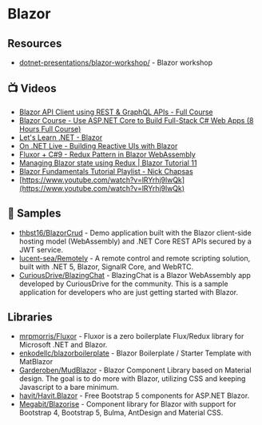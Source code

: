 # Blazor

## Resources
- [dotnet-presentations/blazor-workshop/](https://github.com/dotnet-presentations/blazor-workshop/) - Blazor workshop

## 📺 Videos
- [Blazor API Client using REST & GraphQL APIs - Full Course](https://www.youtube.com/watch?v=agIJTnpfFGA)
- [Blazor Course - Use ASP.NET Core to Build Full-Stack C# Web Apps (8 Hours Full Course)](https://www.youtube.com/watch?v=KRJFEpIJeUI)
- [Let's Learn .NET - Blazor](https://www.youtube.com/watch?v=4Xzx7Cm9ykg)
- [On .NET Live - Building Reactive UIs with Blazor](https://www.youtube.com/watch?v=EUOimtP78jQ)
- [Fluxor + C#9 - Redux Pattern in Blazor WebAssembly](https://www.youtube.com/watch?v=sAyH-O0dFaI)
- [Managing Blazor state using Redux | Blazor Tutorial 11](https://www.youtube.com/watch?v=k_c-ErPaYa8)
- [Blazor Fundamentals Tutorial Playlist - Nick Chapsas](https://www.youtube.com/playlist?list=PLUOequmGnXxPrY79JGnF72e1Pba8z93zo)
- [https://www.youtube.com/watch?v=lRYrhj9lwQk](https://www.youtube.com/watch?v=lRYrhj9lwQk)

## 🚀 Samples
- [thbst16/BlazorCrud](https://github.com/thbst16/BlazorCrud) - Demo application built with the Blazor client-side hosting model (WebAssembly) and .NET Core REST APIs secured by a JWT service.
- [lucent-sea/Remotely](https://github.com/lucent-sea/Remotely) - A remote control and remote scripting solution, built with .NET 5, Blazor, SignalR Core, and WebRTC.
- [CuriousDrive/BlazingChat](https://github.com/CuriousDrive/BlazingChat) - BlazingChat is a Blazor WebAssembly app developed by CuriousDrive for the community. This is a sample application for developers who are just getting started with Blazor.
## Libraries
- [mrpmorris/Fluxor](https://github.com/mrpmorris/Fluxor) - Fluxor is a zero boilerplate Flux/Redux library for Microsoft .NET and Blazor.
- [enkodellc/blazorboilerplate](https://github.com/enkodellc/blazorboilerplate) - Blazor Boilerplate / Starter Template with MatBlazor
- [Garderoben/MudBlazor](https://github.com/Garderoben/MudBlazor) - Blazor Component Library based on Material design. The goal is to do more with Blazor, utilizing CSS and keeping Javascript to a bare minimum.
- [havit/Havit.Blazor](https://github.com/havit/Havit.Blazor) - Free Bootstrap 5 components for ASP.NET Blazor.
- [Megabit/Blazorise](https://github.com/Megabit/Blazorise) - Component library for Blazor with support for Bootstrap 4, Bootstrap 5, Bulma, AntDesign and Material CSS.

